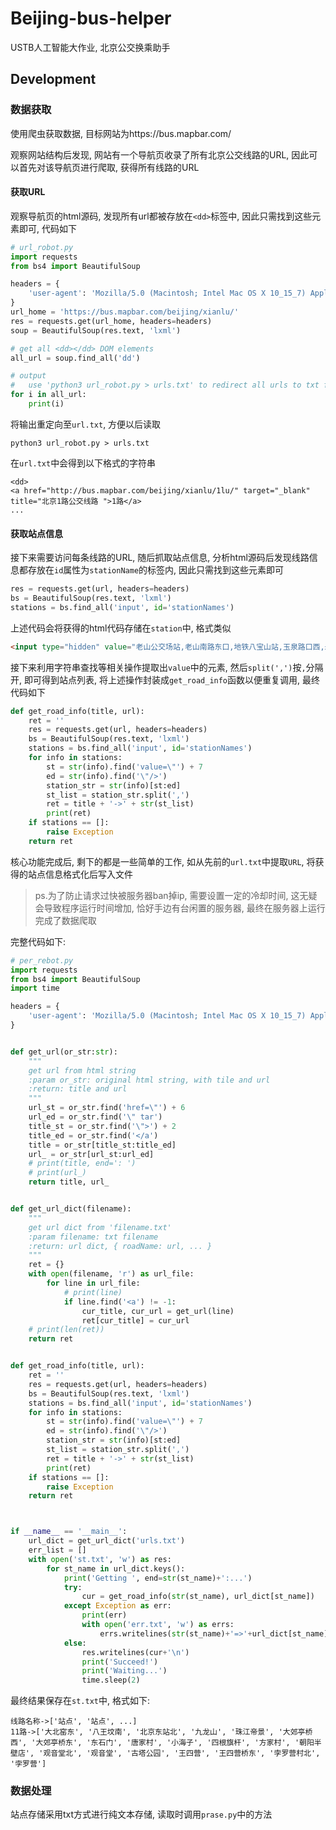 # Beijing-bus-helper

USTB人工智能大作业, 北京公交换乘助手

## Development

### 数据获取

使用爬虫获取数据, 目标网站为https://bus.mapbar.com/

观察网站结构后发现, 网站有一个导航页收录了所有北京公交线路的URL, 因此可以首先对该导航页进行爬取, 获得所有线路的URL

#### 获取URL

观察导航页的html源码, 发现所有url都被存放在`<dd>`标签中, 因此只需找到这些元素即可, 代码如下

```python
# url_robot.py
import requests
from bs4 import BeautifulSoup

headers = {
    'user-agent': 'Mozilla/5.0 (Macintosh; Intel Mac OS X 10_15_7) AppleWebKit/537.36 (KHTML, like Gecko) Chrome/102.0.5005.61 Safari/537.36'
}
url_home = 'https://bus.mapbar.com/beijing/xianlu/'
res = requests.get(url_home, headers=headers)
soup = BeautifulSoup(res.text, 'lxml')

# get all <dd></dd> DOM elements
all_url = soup.find_all('dd')

# output
#   use 'python3 url_robot.py > urls.txt' to redirect all urls to txt file
for i in all_url:
    print(i)
```

将输出重定向至`url.txt`, 方便以后读取
```shell
python3 url_robot.py > urls.txt
```

在`url.txt`中会得到以下格式的字符串
```text
<dd>
<a href="http://bus.mapbar.com/beijing/xianlu/1lu/" target="_blank" title="北京1路公交线路 ">1路</a>
...
```

#### 获取站点信息

接下来需要访问每条线路的URL, 随后抓取站点信息, 分析html源码后发现线路信息都存放在`id`属性为`stationName`的标签内, 因此只需找到这些元素即可

```python
res = requests.get(url, headers=headers)
bs = BeautifulSoup(res.text, 'lxml')
stations = bs.find_all('input', id='stationNames')
```

上述代码会将获得的html代码存储在`station`中, 格式类似
```html
<input type="hidden" value="老山公交场站,老山南路东口,地铁八宝山站,玉泉路口西,永定路口东,五棵松桥西,沙沟路口西,东翠路口,万寿路口西,翠微路口,公主坟,军事博物馆,木樨地西,工会大楼,南礼士路,复兴门内,西单路口东,天安门西,天安门东,东单路口西,北京站口东,日坛路,永安里路口西,大北窑西,大北窑东,郎家园,四惠枢纽站" id="stationNames">
```

接下来利用字符串查找等相关操作提取出`value`中的元素, 然后`split(',')`按`,`分隔开, 即可得到站点列表, 将上述操作封装成`get_road_info`函数以便重复调用,
最终代码如下

```python
def get_road_info(title, url):
    ret = ''
    res = requests.get(url, headers=headers)
    bs = BeautifulSoup(res.text, 'lxml')
    stations = bs.find_all('input', id='stationNames')
    for info in stations:
        st = str(info).find('value=\"') + 7
        ed = str(info).find('\"/>')
        station_str = str(info)[st:ed]
        st_list = station_str.split(',')
        ret = title + '->' + str(st_list)
        print(ret)
    if stations == []:
        raise Exception
    return ret
```

核心功能完成后, 剩下的都是一些简单的工作, 如从先前的`url.txt`中提取`URL`, 将获得的站点信息格式化后写入文件

> ps.为了防止请求过快被服务器ban掉ip, 需要设置一定的冷却时间, 这无疑会导致程序运行时间增加, 恰好手边有台闲置的服务器, 最终在服务器上运行完成了数据爬取

完整代码如下:
```python
# per_rebot.py
import requests
from bs4 import BeautifulSoup
import time

headers = {
    'user-agent': 'Mozilla/5.0 (Macintosh; Intel Mac OS X 10_15_7) AppleWebKit/537.36 (KHTML, like Gecko) Chrome/102.0.5005.61 Safari/537.36'
}


def get_url(or_str:str):
    """
    get url from html string
    :param or_str: original html string, with tile and url
    :return: title and url
    """
    url_st = or_str.find('href=\"') + 6
    url_ed = or_str.find('\" tar')
    title_st = or_str.find('\">') + 2
    title_ed = or_str.find('</a')
    title = or_str[title_st:title_ed]
    url_ = or_str[url_st:url_ed]
    # print(title, end=': ')
    # print(url_)
    return title, url_


def get_url_dict(filename):
    """
    get url dict from 'filename.txt'
    :param filename: txt filename
    :return: url dict, { roadName: url, ... }
    """
    ret = {}
    with open(filename, 'r') as url_file:
        for line in url_file:
            # print(line)
            if line.find('<a') != -1:
                cur_title, cur_url = get_url(line)
                ret[cur_title] = cur_url
    # print(len(ret))
    return ret


def get_road_info(title, url):
    ret = ''
    res = requests.get(url, headers=headers)
    bs = BeautifulSoup(res.text, 'lxml')
    stations = bs.find_all('input', id='stationNames')
    for info in stations:
        st = str(info).find('value=\"') + 7
        ed = str(info).find('\"/>')
        station_str = str(info)[st:ed]
        st_list = station_str.split(',')
        ret = title + '->' + str(st_list)
        print(ret)
    if stations == []:
        raise Exception
    return ret



if __name__ == '__main__':
    url_dict = get_url_dict('urls.txt')
    err_list = []
    with open('st.txt', 'w') as res:
        for st_name in url_dict.keys():
            print('Getting ', end=str(st_name)+':...')
            try:
                cur = get_road_info(str(st_name), url_dict[st_name])
            except Exception as err:
                print(err)
                with open('err.txt', 'w') as errs:
                    errs.writelines(str(st_name)+'=>'+url_dict[st_name]+'\n')
            else:
                res.writelines(cur+'\n')
                print('Succeed!')
                print('Waiting...')
                time.sleep(2)
```

最终结果保存在`st.txt`中, 格式如下:

```text
线路名称->['站点', '站点', ...]
11路->['大北窑东', '八王坟南', '北京东站北', '九龙山', '珠江帝景', '大郊亭桥西', '大郊亭桥东', '东石门', '唐家村', '小海子', '四根旗杆', '方家村', '朝阳半壁店', '观音堂北', '观音堂', '古塔公园', '王四营', '王四营桥东', '孛罗营村北', '孛罗营']
```

### 数据处理

站点存储采用txt方式进行纯文本存储, 读取时调用`prase.py`中的方法
